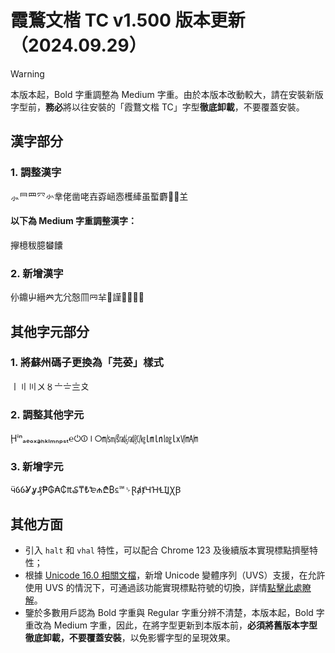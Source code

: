 # 霞鶩文楷 TC v1.500 版本更新（2024.09.29）
> [!WARNING]
> 本版本起，Bold 字重調整為 Medium 字重。由於本版本改動較大，請在安裝新版字型前，**務必**將以往安裝的「霞鶩文楷 TC」字型**徹底卸載**，不要覆蓋安裝。
## 漢字部分
### 1. 調整漢字
⺗⺜⺲⺳㣺丵佬凿咾壵孬崡悫檴縴虽蟴麝𠂒𠚤𦍌
#### 以下為 Medium 字重調整漢字：
㩮檍秡臆蠜饢
### 2. 新增漢字
仦鐤屮縉𠔉𡯁𡯂𢡱𦉫𦉰𦍋𧃽𧫴𬦻𬶌𱇏𲍌
## 其他字元部分
### 1. 將蘇州碼子更換為「芫荽」樣式
〡〢〣〤〥〦〧〨〩
### 2. 調整其他字元
Ḩⁱⁿₐₑₒₓₔₕₖₗₘₙₚₛₜ℮⏻⏼⏽⭘㎧㎨㎮㎯㏆㏐㏑㏒㏓㏞㏟
### 3. 新增字元
ӵỼỽỾỿ₰₱₲₳₵₶₷₸₺₻₼₾₿⃀℠␠ⱤⱥⱦꞍꞪꞭꞮꞲꞳꞴ
## 其他方面
- 引入 `halt` 和 `vhal` 特性，可以配合 Chrome 123 及後續版本實現標點擠壓特性；
- 根據 [Unicode 16.0 相關文檔](https://www.unicode.org/Public/16.0.0/ucd/StandardizedVariants.txt)，新增 Unicode 變體序列（UVS）支援，在允許使用 UVS 的情況下，可通過該功能實現標點符號的切換，詳情[點擊此處瞭解](https://github.com/lxgw/LxgwWenkaiTC/blob/main/documentation/uvs.pdf)。
- 鑒於多數用戶認為 Bold 字重與 Regular 字重分辨不清楚，本版本起，Bold 字重改為 Medium 字重，因此，在將字型更新到本版本前，**必須將舊版本字型徹底卸載，不要覆蓋安裝**，以免影響字型的呈現效果。
